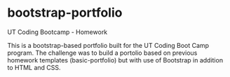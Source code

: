 # bootstrap-portfolio
UT Coding Bootcamp - Homework

This is a bootstrap-based portfolio built for the UT Coding Boot Camp program. The challenge was to build a portolio based on previous homework templates (basic-portfolio) but with use of Bootstrap in addition to HTML and CSS.
